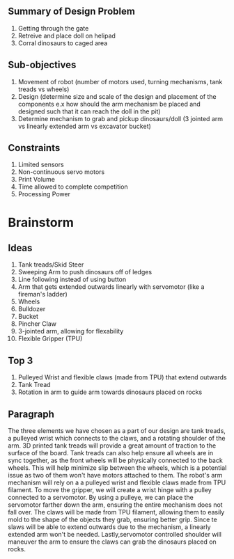 ## Summary of Design Problem
1. Getting through the gate
2. Retreive and place doll on helipad
3. Corral dinosaurs to caged area

## Sub-objectives
1. Movement of robot (number of motors used, turning mechanisms, tank treads vs wheels)
2. Design (determine size and scale of the design and placement of the components e.x how should the arm mechanism be placed and designed such that it can reach the doll in the pit)
3. Determine mechanism to grab and pickup dinosaurs/doll (3 jointed arm vs linearly extended arm vs excavator bucket)

## Constraints
1. Limited sensors
2. Non-continuous servo motors
3. Print Volume
4. Time allowed to complete competition
5. Processing Power

# Brainstorm

## Ideas
1. Tank treads/Skid Steer
2. Sweeping Arm to push dinosaurs off of ledges
3. Line following instead of using button
4. Arm that gets extended outwards linearly with servomotor (like a fireman's ladder)
5. Wheels
6. Bulldozer
7. Bucket
8. Pincher Claw
9. 3-jointed arm, allowing for flexability 
10. Flexible Gripper (TPU)

## Top 3
1. Pulleyed Wrist and flexible claws (made from TPU) that extend outwards
2. Tank Tread
3. Rotation in arm to guide arm towards dinosaurs placed on rocks

## Paragraph
The three elements we have chosen as a part of our design are tank treads, a pulleyed wrist which connects to the claws, and a rotating shoulder of the arm. 3D printed tank treads will provide a great amount of traction to the surface of the board. Tank treads can also help ensure all wheels are in sync together, as the front wheels will be physically connected to the back wheels. This will help minimize slip between the wheels, which is a potential issue as two of them won't have motors attached to them. The robot's arm mechanism will rely on a a pulleyed wrist and flexible claws made from TPU filament. To move the gripper, we will create a wrist hinge with a pulley connected to a servomotor. By using a pulleye, we can place the servomotor farther down the arm, ensuring the entire mechanism does not fall over. The claws will be made from TPU filament, allowing them to easily mold to the shape of the objects they grab, ensuring better grip. Since te slaws will be able to extend outwards due to the mechanism, a linearly extended arm won't be needed. Lastly,servomotor controlled shoulder will maneuver the arm to ensure the claws can grab the dinosaurs placed on rocks. 